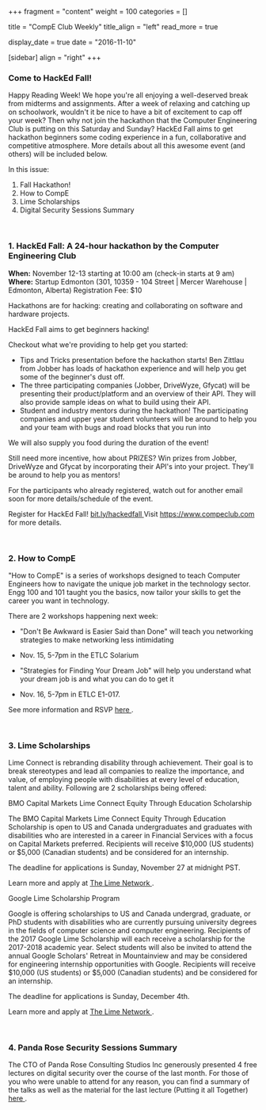 
+++
fragment = "content"
weight = 100
categories = []

title = "CompE Club Weekly"
title_align = "left"
read_more = true

display_date = true
date = "2016-11-10" 

[sidebar]
  align = "right"
+++
 ### Come to HackEd Fall!


Happy Reading Week! We hope you're all enjoying a well-deserved break from midterms and assignments. After a week of relaxing and catching up on schoolwork, wouldn't it be nice to have a bit of excitement to cap off your week? Then why not join the hackathon that the Computer Engineering Club is putting on this Saturday and Sunday? HackEd Fall aims to get hackathon beginners some coding experience in a fun, collaborative and competitive atmosphere.
More details about all this awesome event (and others) will be included below.

In this issue:
1. Fall Hackathon!
2. How to CompE
3. Lime Scholarships
4. Digital Security Sessions Summary

</br>

### 1. HackEd Fall: A 24-hour hackathon by the Computer Engineering Club
**When:** November 12-13 starting at 10:00 am (check-in starts at 9 am)
**Where:** Startup Edmonton (301, 10359 - 104 Street | Mercer Warehouse |  Edmonton, Alberta)
Registration Fee: $10

Hackathons are for hacking: creating and collaborating on software and hardware projects.

HackEd Fall aims to get beginners hacking!

Checkout what we're providing to help get you started:
* Tips and Tricks presentation before the hackathon starts! Ben Zittlau from Jobber has loads of hackathon experience and will help you get some of the beginner's dust off.
* The three participating companies (Jobber, DriveWyze, Gfycat) will be presenting their product/platform and an overview of their API. They will also provide sample ideas on what to build using their API.
* Student and industry mentors during the hackathon! The participating companies and upper year student volunteers will be around to help you and your team with bugs and road blocks that you run into

We will also supply you food during the duration of the event!

Still need more incentive, how about PRIZES? Win prizes from Jobber, DriveWyze and Gfycat by incorporating their API's into your project. They'll be around to help you as mentors!

For the participants who already registered, watch out for another email soon for more details/schedule of the event.

Register for HackEd Fall!
[bit.ly/hackedfall ](http://l.facebook.com/l.php?u=http%3A%2F%2Fbit.ly%2Fhackedfall&h=gAQEopFn6AQHLb-NJZ9n1KtANW7wf7eEmYpHihYSsCM_vZg&enc=AZNjD4Gzte4073AMEF2AeRM96WOwkr51iuuA5XO0y45lz9C5h1CEl63jDikNCsLDjS2MjQpxEA8JBSPlN4NOeOQUIqGqd2e4dP1vefVf1HW_xWFqXD_oDi0ZLqnPKBksPB-GzE3YjnXP5P0d_usG8ki2Dn83xQR6X0wkvzFIL7XcDZBPmS2v420qAJ_VpMUdG7-PZYnVtJwq84gOBydCKevv&s=1)
Visit <https://www.compeclub.com> for more details.

</br>

### 2. How to CompE


"How to CompE" is a series of workshops designed to teach Computer Engineers how to navigate the unique job market in the technology sector. Engg 100 and 101 taught you the basics, now tailor your skills to get the career you want in technology.

There are 2 workshops happening next week:
* "Don't Be Awkward is Easier Said than Done" will teach you networking strategies to make networking less intimidating
+ Nov. 15, 5-7pm in the ETLC Solarium
* "Strategies for Finding Your Dream Job" will help you understand what your dream job is and what you can do to get it
+ Nov. 16, 5-7pm in ETLC E1-017.

See more information and RSVP [here ](https://howtocompeworkshops2016.eventbrite.ca/) .

</br>

### 3. Lime Scholarships


Lime Connect is rebranding disability through achievement. Their goal is to break stereotypes and lead all companies to realize the importance, and value, of employing people with disabilities at every level of education, talent and ability. Following are 2 scholarships being offered:

BMO Capital Markets Lime Connect Equity Through Education Scholarship

The BMO Capital Markets Lime Connect Equity Through Education Scholarship is open to US and Canada undergraduates and graduates with disabilities who are interested in a career in Financial Services with a focus on Capital Markets preferred. Recipients will receive $10,000 (US students) or $5,000 (Canadian students) and be considered for an internship.

The deadline for applications is Sunday, November 27 at midnight PST.

Learn more and apply at [The Lime Network ](http://www.limeconnect.com/opportunities/page/bmo-capital-markets-lime-connect-equity-through-education-scholarship-for-students-with-disabilities) .

Google Lime Scholarship Program

Google is offering scholarships to US and Canada undergrad, graduate, or PhD students with disabilities who are currently pursuing university degrees in the fields of computer science and computer engineering. Recipients of the 2017 Google Lime Scholarship will each receive a scholarship for the 2017-2018 academic year. Select students will also be invited to attend the annual Google Scholars' Retreat in Mountainview and may be considered for engineering internship opportunities with Google. Recipients will receive $10,000 (US students) or $5,000 (Canadian students) and be considered for an internship.

The deadline for applications is Sunday, December 4th.

Learn more and apply at [The Lime Network ](http://www.limeconnect.com/opportunities/page/google-lime-scholarship-program) .

</br>

### 4. Panda Rose Security Sessions Summary

The CTO of Panda Rose Consulting Studios Inc generously presented 4 free lectures on digital security over the course of the last month. For those of you who were unable to attend for any reason, you can find a summary of the talks as well as the material for the last lecture (Putting it all Together) [here ](https://drive.google.com/drive/folders/0B2r7y2WqYezMcG1VWklzRGEwa1E?usp=sharing) .

</br>
